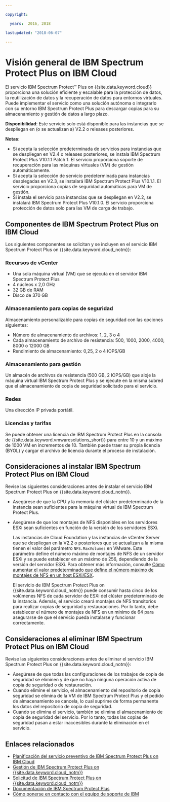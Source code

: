 ```yaml
---

copyright:

  years:  2016, 2018

lastupdated: "2018-06-07"

---
```


# Visión general de IBM Spectrum Protect Plus on IBM Cloud

El servicio IBM Spectrum Protect&trade; Plus on {{site.data.keyword.cloud}} proporciona una solución eficiente y escalable para la protección de datos, la reutilización de datos y la recuperación de datos para entornos virtuales. Puede implementar el servicio como una solución autónoma o integrarlo con su entorno IBM Spectrum Protect Plus para descargar copias para su almacenamiento y gestión de datos a largo plazo.

**Disponibilidad**: Este servicio solo está disponible para las instancias que se despliegan en (o se actualizan a) V2.2 o releases posteriores.

**Notas:**
* Si acepta la selección predeterminada de servicios para instancias que se despliegan en V2.4 o releases posteriores, se instala IBM Spectrum Protect Plus V10.1.1 Patch 1. El servicio proporciona soporte de recuperación para las máquinas virtuales (VM) de gestión automáticamente.
* Si acepta la selección de servicio predeterminada para instancias desplegadas en V2.3, se instalará IBM Spectrum Protect Plus V10.1.1. El servicio proporciona copias de seguridad automáticas para VM de gestión.
* Si instala el servicio para instancias que se despliegan en V2.2, se instalará IBM Spectrum Protect Plus V10.1.0. El servicio proporciona protección de datos solo para las VM de carga de trabajo.


## Componentes de IBM Spectrum Protect Plus on IBM Cloud

Los siguientes componentes se solicitan y se incluyen en el servicio IBM Spectrum Protect Plus on {{site.data.keyword.cloud_notm}}:

### Recursos de vCenter

* Una sola máquina virtual (VM) que se ejecuta en el servidor IBM Spectrum Protect Plus
* 4 núcleos x 2,0 GHz
* 32 GB de RAM
* Disco de 370 GB

### Almacenamiento para copias de seguridad

Almacenamiento personalizable para copias de seguridad con las opciones siguientes:
* Número de almacenamiento de archivos: 1, 2, 3 o 4
* Cada almacenamiento de archivo de resistencia: 500, 1000, 2000, 4000, 8000 o 12000 GB
* Rendimiento de almacenamiento: 0,25, 2 o 4 IOPS/GB

### Almacenamiento para gestión

Un almacén de archivos de resistencia (500 GB, 2 IOPS/GB) que aloje la máquina virtual IBM Spectrum Protect Plus y se ejecute en la misma subred que el almacenamiento de copia de seguridad solicitado para el servicio.

### Redes

Una dirección IP privada portátil.

### Licencias y tarifas

Se puede obtener una licencia de IBM Spectrum Protect Plus en la consola de {{site.data.keyword.vmwaresolutions_short}} para entre 10 y un máximo de 1000 VM en incrementos de 10. También puede traer su propia licencia (BYOL) y cargar el archivo de licencia durante el proceso de instalación.

## Consideraciones al instalar IBM Spectrum Protect Plus on IBM Cloud

Revise las siguientes consideraciones antes de instalar el servicio IBM Spectrum Protect Plus on {{site.data.keyword.cloud_notm}}.

* Asegúrese de que la CPU y la memoria del clúster predeterminado de la instancia sean suficientes para la máquina virtual de IBM Spectrum Protect Plus.
* Asegúrese de que los montajes de NFS disponibles en los servidores ESXi sean suficientes en función de la versión de los servidores ESXi.

  Las instancias de Cloud Foundation y las instancias de vCenter Server que se despliegan en la V2.2 o posteriores que se actualizan a la misma tienen el valor del parámetro `NFS.MaxVolumes` en VMware. Este parámetro define el número máximo de montajes de NFS de un servidor ESXi y se puede establecer en un máximo de 256, dependiendo de la versión del servidor ESXi. Para obtener más información, consulte [Cómo aumentar el valor predeterminado que define el número máximo de montajes de NFS en un host ESXi/ESX](https://kb.vmware.com/s/article/2239).

  El servicio de IBM Spectrum Protect Plus on {{site.data.keyword.cloud_notm}} puede consumir hasta cinco de los volúmenes NFS de cada servidor de ESXi del clúster predeterminado de la instancia. Además, el servicio creará montajes de NFS transitorios para realizar copias de seguridad y restauraciones. Por lo tanto, debe establecer el número de montajes de NFS en un mínimo de 64 para asegurarse de que el servicio pueda instalarse y funcionar correctamente.

## Consideraciones al eliminar IBM Spectrum Protect Plus on IBM Cloud

Revise las siguientes consideraciones antes de eliminar el servicio IBM Spectrum Protect Plus on {{site.data.keyword.cloud_notm}}:
* Asegúrese de que todas las configuraciones de los trabajos de copia de seguridad se eliminen y de que no haya ninguna operación activa de copia de seguridad o de restauración.
* Cuando elimine el servicio, el almacenamiento del repositorio de copia seguridad se elimina de la VM de IBM Spectrum Protect Plus y el pedido de almacenamiento se cancela, lo cual suprime de forma permanente los datos del repositorio de copia de seguridad.
* Cuando se elimina el servicio, también se elimina el almacenamiento de copia de seguridad del servicio. Por lo tanto, todas las copias de seguridad pasan a estar inaccesibles durante la eliminación en el servicio.

## Enlaces relacionados

* [Planificación del servicio preventivo de IBM Spectrum Protect Plus on IBM Cloud](http://www.ibm.com/support/docview.wss?uid=swg22012650)
* [Gestión de IBM Spectrum Protect Plus on {{site.data.keyword.cloud_notm}}](managingspp.html)
* [Solicitud de IBM Spectrum Protect Plus on {{site.data.keyword.cloud_notm}}](spp_ordering.html)
* [Documentación de IBM Spectrum Protect Plus](https://www.ibm.com/support/knowledgecenter/en/SSNQFQ/landing/welcome_ssnqfq.html)
* [Cómo ponerse en contacto con el equipo de soporte de IBM](../vmonic/trbl_support.html)

